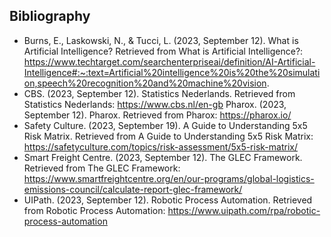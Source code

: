 ## Bibliography
- Burns, E., Laskowski, N., & Tucci, L. (2023, September 12). What is Artificial Intelligence? Retrieved from What is Artificial Intelligence?: https://www.techtarget.com/searchenterpriseai/definition/AI-Artificial-Intelligence#:~:text=Artificial%20intelligence%20is%20the%20simulation,speech%20recognition%20and%20machine%20vision.
- CBS. (2023, September 12). Statistics Nederlands. Retrieved from Statistics Nederlands: https://www.cbs.nl/en-gb
Pharox. (2023, September 12). Pharox. Retrieved from Pharox: https://pharox.io/
- Safety Culture. (2023, September 19). A Guide to Understanding 5x5 Risk Matrix. Retrieved from A Guide to Understanding 5x5 Risk Matrix: https://safetyculture.com/topics/risk-assessment/5x5-risk-matrix/
- Smart Freight Centre. (2023, September 12). The GLEC Framework. Retrieved from The GLEC Framework: https://www.smartfreightcentre.org/en/our-programs/global-logistics-emissions-council/calculate-report-glec-framework/
- UIPath. (2023, September 12). Robotic Process Automation. Retrieved from Robotic Process Automation: https://www.uipath.com/rpa/robotic-process-automation

